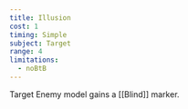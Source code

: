 ```yaml
---
title: Illusion
cost: 1
timing: Simple
subject: Target
range: 4
limitations:
  - noBtB
---
```

Target Enemy model gains a [[Blind]] marker.